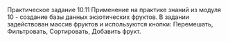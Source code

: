 Практическое задание 10.11
Применение на практике знаний из модуля 10 - создание базы данных экзотических фруктов. 
В задании задействован массив фруктов и используются кнопки: Перемешать, Фильтровать, Сортировать, Добавить фрукт. 
